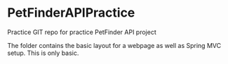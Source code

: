 # PetFinderAPIPractice
Practice GIT repo for practice PetFinder API project

The folder contains the basic layout for a webpage as well as Spring MVC setup. This is only basic.
